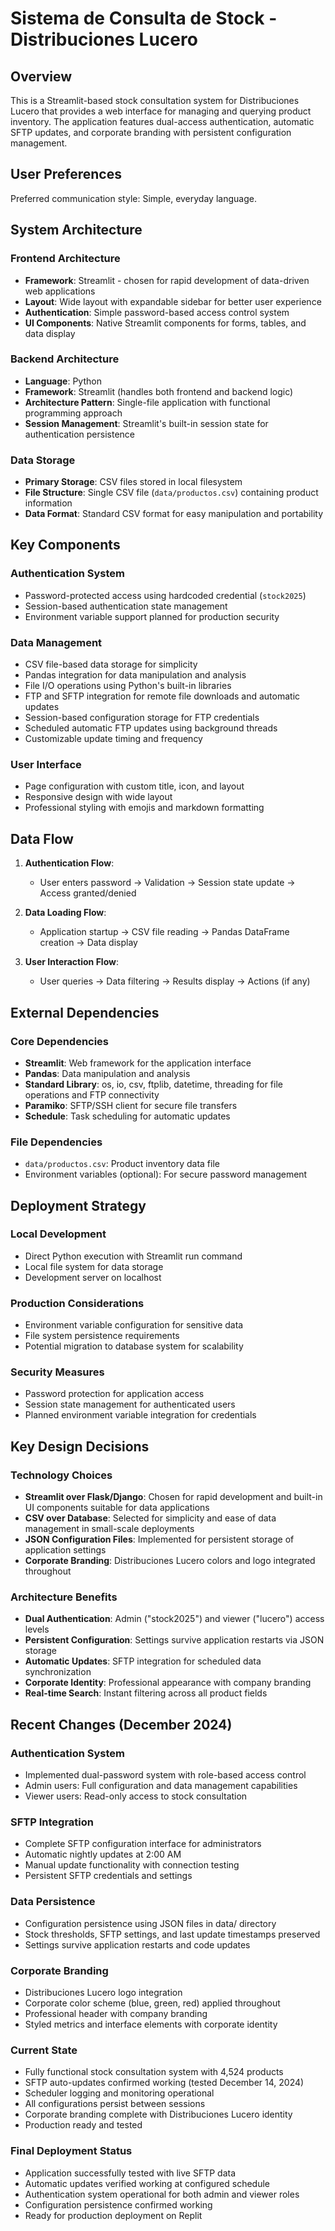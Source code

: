 # Sistema de Consulta de Stock - Distribuciones Lucero

## Overview

This is a Streamlit-based stock consultation system for Distribuciones Lucero that provides a web interface for managing and querying product inventory. The application features dual-access authentication, automatic SFTP updates, and corporate branding with persistent configuration management.

## User Preferences

Preferred communication style: Simple, everyday language.

## System Architecture

### Frontend Architecture
- **Framework**: Streamlit - chosen for rapid development of data-driven web applications
- **Layout**: Wide layout with expandable sidebar for better user experience
- **Authentication**: Simple password-based access control system
- **UI Components**: Native Streamlit components for forms, tables, and data display

### Backend Architecture
- **Language**: Python
- **Framework**: Streamlit (handles both frontend and backend logic)
- **Architecture Pattern**: Single-file application with functional programming approach
- **Session Management**: Streamlit's built-in session state for authentication persistence

### Data Storage
- **Primary Storage**: CSV files stored in local filesystem
- **File Structure**: Single CSV file (`data/productos.csv`) containing product information
- **Data Format**: Standard CSV format for easy manipulation and portability

## Key Components

### Authentication System
- Password-protected access using hardcoded credential (`stock2025`)
- Session-based authentication state management
- Environment variable support planned for production security

### Data Management
- CSV file-based data storage for simplicity
- Pandas integration for data manipulation and analysis
- File I/O operations using Python's built-in libraries
- FTP and SFTP integration for remote file downloads and automatic updates
- Session-based configuration storage for FTP credentials
- Scheduled automatic FTP updates using background threads
- Customizable update timing and frequency

### User Interface
- Page configuration with custom title, icon, and layout
- Responsive design with wide layout
- Professional styling with emojis and markdown formatting

## Data Flow

1. **Authentication Flow**:
   - User enters password → Validation → Session state update → Access granted/denied
   
2. **Data Loading Flow**:
   - Application startup → CSV file reading → Pandas DataFrame creation → Data display

3. **User Interaction Flow**:
   - User queries → Data filtering → Results display → Actions (if any)

## External Dependencies

### Core Dependencies
- **Streamlit**: Web framework for the application interface
- **Pandas**: Data manipulation and analysis
- **Standard Library**: os, io, csv, ftplib, datetime, threading for file operations and FTP connectivity
- **Paramiko**: SFTP/SSH client for secure file transfers
- **Schedule**: Task scheduling for automatic updates

### File Dependencies
- `data/productos.csv`: Product inventory data file
- Environment variables (optional): For secure password management

## Deployment Strategy

### Local Development
- Direct Python execution with Streamlit run command
- Local file system for data storage
- Development server on localhost

### Production Considerations
- Environment variable configuration for sensitive data
- File system persistence requirements
- Potential migration to database system for scalability

### Security Measures
- Password protection for application access
- Session state management for authenticated users
- Planned environment variable integration for credentials

## Key Design Decisions

### Technology Choices
- **Streamlit over Flask/Django**: Chosen for rapid development and built-in UI components suitable for data applications
- **CSV over Database**: Selected for simplicity and ease of data management in small-scale deployments
- **JSON Configuration Files**: Implemented for persistent storage of application settings
- **Corporate Branding**: Distribuciones Lucero colors and logo integrated throughout

### Architecture Benefits
- **Dual Authentication**: Admin ("stock2025") and viewer ("lucero") access levels
- **Persistent Configuration**: Settings survive application restarts via JSON storage
- **Automatic Updates**: SFTP integration for scheduled data synchronization
- **Corporate Identity**: Professional appearance with company branding
- **Real-time Search**: Instant filtering across all product fields

## Recent Changes (December 2024)

### Authentication System
- Implemented dual-password system with role-based access control
- Admin users: Full configuration and data management capabilities
- Viewer users: Read-only access to stock consultation

### SFTP Integration
- Complete SFTP configuration interface for administrators
- Automatic nightly updates at 2:00 AM
- Manual update functionality with connection testing
- Persistent SFTP credentials and settings

### Data Persistence
- Configuration persistence using JSON files in data/ directory
- Stock thresholds, SFTP settings, and last update timestamps preserved
- Settings survive application restarts and code updates

### Corporate Branding
- Distribuciones Lucero logo integration
- Corporate color scheme (blue, green, red) applied throughout
- Professional header with company branding
- Styled metrics and interface elements with corporate identity

### Current State
- Fully functional stock consultation system with 4,524 products
- SFTP auto-updates confirmed working (tested December 14, 2024)
- Scheduler logging and monitoring operational
- All configurations persist between sessions
- Corporate branding complete with Distribuciones Lucero identity
- Production ready and tested

### Final Deployment Status
- Application successfully tested with live SFTP data
- Automatic updates verified working at configured schedule
- Authentication system operational for both admin and viewer roles
- Configuration persistence confirmed working
- Ready for production deployment on Replit